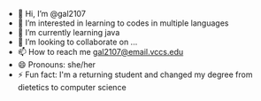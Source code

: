 - 👋 Hi, I’m @gal2107
- 👀 I’m interested in learning to codes in multiple languages
- 🌱 I’m currently learning java
- 💞️ I’m looking to collaborate on ...
- 📫 How to reach me gal2107@email.vccs.edu
- 😄 Pronouns: she/her
- ⚡ Fun fact: I'm a returning student and changed my degree from dietetics to computer science

<!---
gal2107/gal2107 is a ✨ special ✨ repository because its `README.md` (this file) appears on your GitHub profile.
You can click the Preview link to take a look at your changes.
--->
